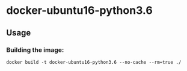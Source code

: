 # docker-ubuntu16-python3.6

## Usage

### Building the image:

```
docker build -t docker-ubuntu16-python3.6 --no-cache --rm=true ./
```